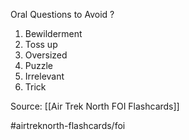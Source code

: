 Oral Questions to Avoid
?
1. Bewilderment
2. Toss up
3. Oversized
4. Puzzle
5. Irrelevant
6. Trick
<!--SR:!2022-09-30,1,210-->

Source: [[Air Trek North FOI Flashcards]]

#airtreknorth-flashcards/foi